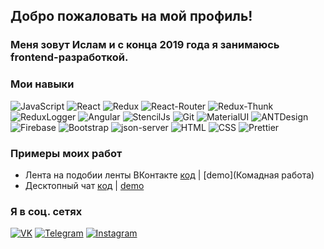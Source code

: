 

## Добро пожаловать на мой профиль!

### Меня зовут Ислам и с конца 2019 года я занимаюсь frontend-разработкой.

### Мои навыки

![JavaScript](https://img.shields.io/badge/-JavaScript-FF0000?style=for-the-badge&logo=JavaScript&logocolor=E9D54D)
![React](https://img.shields.io/badge/-React-FF0000?style=for-the-badge&logo=React&logocolor=E9D54D)
![Redux](https://img.shields.io/badge/-Redux-FF0000?style=for-the-badge&logo=Redux&logocolor=E9D54D)
![React-Router](https://img.shields.io/badge/React_Router-FF0000?style=for-the-badge&logo=react-router)
![Redux-Thunk](https://img.shields.io/badge/Redux--Thunk-FF0000?style=for-the-badge&logo=redux-thunk)
![ReduxLogger](https://img.shields.io/badge/-Redux_Logger-FF0000?style=for-the-badge&logo=reduxLogger&logocolor=E9D54D)
![Angular](https://img.shields.io/badge/Angular-FF0000?style=for-the-badge&logo=angular)
![StencilJs](https://img.shields.io/badge/Stencil_Js-FF0000?style=for-the-badge&logo=ionic)
![Git](https://img.shields.io/badge/Git-FF0000?style=for-the-badge&logo=git)
![MaterialUI](https://img.shields.io/badge/-Material_UI-FF0000?style=for-the-badge&logo=MaterialUI&logocolor=E9D54D)
![ANTDesign](https://img.shields.io/badge/-ANT_Design-FF0000?style=for-the-badge&logo=antDesign&logocolor=E9D54D)
![Firebase](https://img.shields.io/badge/-Firebase-FF0000?style=for-the-badge&logo=Firebase&logocolor=E9D54D)
![Bootstrap](https://img.shields.io/badge/-Bootstrap-FF0000?style=for-the-badge&logo=Bootstrap&logocolor=E9D54D)
![json-server](https://img.shields.io/badge/-json_server-FF0000?style=for-the-badge&logo=jsonServer&logocolor=E9D54D)
![HTML](https://img.shields.io/badge/HTML-FF0000?style=for-the-badge&logo=HTML5)
![CSS](https://img.shields.io/badge/CSS-FF0000?style=for-the-badge&logo=css3)
![Prettier](https://img.shields.io/badge/Prettier-FF0000?style=for-the-badge&logo=prettier)

### Примеры моих работ

- Лента на подобии ленты ВКонтакте [код](https://github.com/musovvir/team-app) | [demo](Комадная работа)
- Десктопный чат [код](https://github.com/Muzagov/chat-redux) | [demo]()

### Я в соц. сетях
[![VK](https://img.shields.io/badge/VK-red?style=social&logo=vk)](https://vk.com/musovvir)
[![Telegram](https://img.shields.io/badge/Telegram-red?style=social&logo=telegram)](https://teleg.run/mr_musovvir)
[![Instagram](https://img.shields.io/badge/Instagram-red?style=social&logo=instagram)](https://www.instagram.com/oxpecheff_/)
